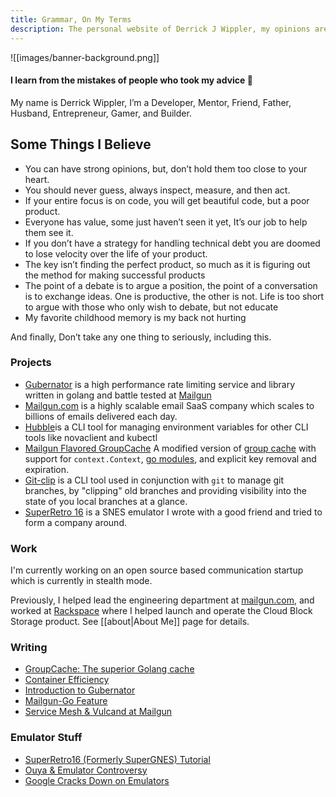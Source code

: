 ```yaml
---
title: Grammar, On My Terms
description: The personal website of Derrick J Wippler, my opinions are my own and are likely insane and incomprehensible. Enter at your own risk
---
```

![[images/banner-background.png]]
#### I learn from the mistakes of people who took my advice 🤣
My name is Derrick Wippler, I’m a Developer, Mentor, Friend, Father, Husband, Entrepreneur, Gamer, and Builder.

## Some Things I Believe
* You can have strong opinions, but, don’t hold them too close to your heart.
* You should never guess, always inspect, measure, and then act.
* If your entire focus is on code, you will get beautiful code, but a poor product.
*  Everyone has value, some just haven’t seen it yet, It’s our job to help them see it.
* If you don’t have a strategy for handling technical debt you are doomed to lose velocity over the life of your product.
* The key isn’t finding the perfect product, so much as it is figuring out the method for making successful products
* The point of a debate is to argue a position, the point of a conversation is to exchange ideas. One is productive, 
  the other is not. Life is too short to argue with those who only wish to debate, but not educate
*  My favorite childhood memory is my back not hurting

And finally, Don’t take any one thing to seriously, including this.

### Projects
* [Gubernator](https://github.com/mailgun/gubernator) is a high performance rate limiting service and library written in golang and battle tested at [Mailgun](https://mailgun.com)
* [Mailgun.com](https://mailgun.com) is a highly scalable email SaaS company which scales to billions of emails delivered each day.
* [Hubble](https://github.com/thrawn01/hubble)is a CLI tool for managing environment variables for other CLI tools like novaclient and kubectl
* [Mailgun Flavored GroupCache](https://github.com/mailgun/groupcache) A modified version of [group cache](https://github.com/golang/groupcache) with support for `context.Context`, [go modules](https://github.com/golang/go/wiki/Modules), and explicit key removal and expiration. 
* [Git-clip](https://github.com/thrawn01/clip) is a CLI tool used in conjunction with `git` to manage git branches, by "clipping" old branches and providing visibility into the state of you local branches at a glance.
* [SuperRetro 16](https://play.google.com/store/apps/details?id=com.neutronemulation.super_retro_16) is a SNES emulator I wrote with a good friend and tried to form a company around.

### Work
I'm currently working on an open source based communication startup which is currently in stealth mode.

Previously, I helped lead the engineering department at [mailgun.com](https://mailgun.com), and worked at [Rackspace](https://rackspace.com) where I helped launch and operate the Cloud Block Storage product. See [[about|About Me]] page for details.

### Writing
* [GroupCache: The superior Golang cache](https://www.mailgun.com/blog/it-and-engineering/golangs-superior-cache-solution-memcached-redis/)
* [Container Efficiency](https://www.mailgun.com/blog/it-and-engineering/container-development-and-efficiency/)
* [Introduction to Gubernator](https://www.mailgun.com/blog/it-and-engineering/gubernator-cloud-native-distributed-rate-limiting-microservices/)
* [Mailgun-Go Feature](https://www.mailgun.com/blog/email/delivering-html-emails-mailgun-go/)
* [Service Mesh & Vulcand at Mailgun](https://www.mailgun.com/blog/product/how-and-why-we-adopted-service-mesh-with-vulcand-and-nginx/)

### Emulator Stuff
* [SuperRetro16 (Formerly SuperGNES) Tutorial](https://www.youtube.com/watch?v=78ArKk2QZTM)
* [Ouya & Emulator Controversy](https://kotaku.com/ouya-tries-to-dispel-fears-that-the-consoles-nintendo-458745016)
* [Google Cracks Down on Emulators](https://venturebeat.com/games/google-emulator-ban-games/)

